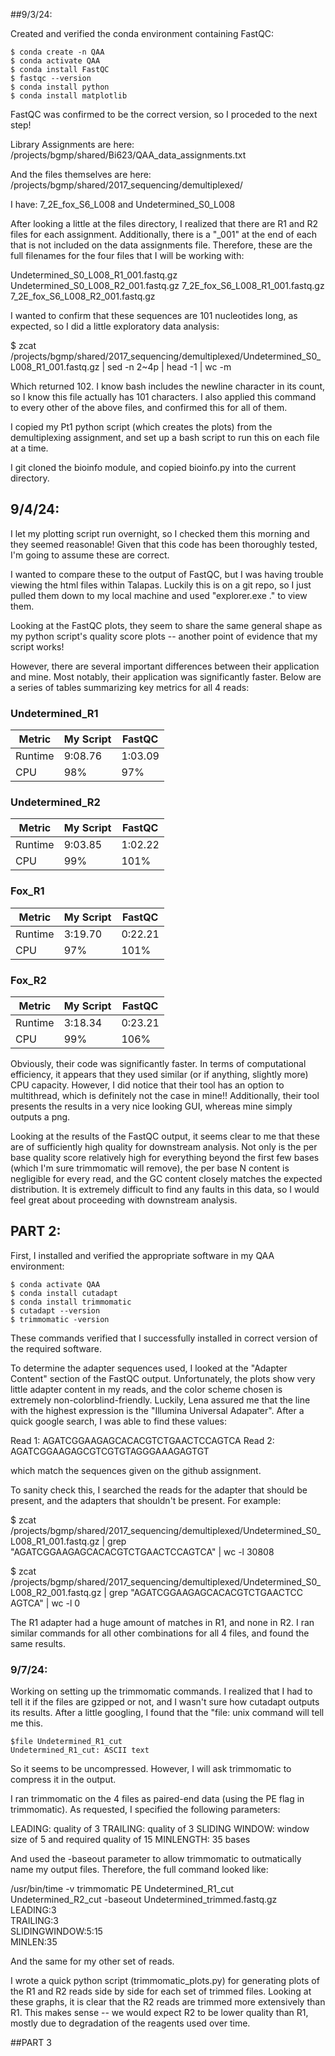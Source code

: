 ##9/3/24:

Created and verified the conda environment containing FastQC:

 	$ conda create -n QAA
 	$ conda activate QAA
 	$ conda install FastQC
	$ fastqc --version
	$ conda install python
	$ conda install matplotlib


FastQC was confirmed to be the correct version, so I proceded to the next step!

Library Assignments are here: /projects/bgmp/shared/Bi623/QAA_data_assignments.txt

And the files themselves are here: /projects/bgmp/shared/2017_sequencing/demultiplexed/

I have:  7_2E_fox_S6_L008 and Undetermined_S0_L008

After looking a little at the files directory, I realized that there are R1 and R2 files for each assignment.
Additionally, there is a "_001" at the end of each that is not included on the data assignments file.
Therefore, these are the full filenames for the four files that I will be working with:

Undetermined_S0_L008_R1_001.fastq.gz
Undetermined_S0_L008_R2_001.fastq.gz
7_2E_fox_S6_L008_R1_001.fastq.gz
7_2E_fox_S6_L008_R2_001.fastq.gz

I wanted to confirm that these sequences are 101 nucleotides long, as expected, so I did a little exploratory data analysis:

$ zcat /projects/bgmp/shared/2017_sequencing/demultiplexed/Undetermined_S0_L008_R1_001.fastq.gz | sed -n 2~4p | head -1 | wc -m

Which returned 102. I know bash includes the newline character in its count, so I know this file actually has 101 characters. I also applied this command to every other of the above files, and confirmed this for all of them.

I copied my Pt1 python script (which creates the plots) from the demultiplexing assignment, and set up a bash script to run this on each file at a time.

I git cloned the bioinfo module, and copied bioinfo.py into the current directory. 

## 9/4/24:

I let my plotting script run overnight, so I checked them this morning and they seemed reasonable!
Given that this code has been thoroughly tested, I'm going to assume these are correct. 

I wanted to compare these to the output of FastQC, but I was having trouble viewing the html files within Talapas. Luckily this is on a git repo, so I just pulled them down to my local machine and used "explorer.exe ." to view them. 

Looking at the FastQC plots, they seem to share the same general shape as my python script's quality score plots -- another point of evidence that my script works! 

However, there are several important differences between their application and mine. Most notably, their application was significantly faster. Below are a series of tables summarizing key metrics for all 4 reads:


### Undetermined_R1

| Metric |  My Script     | FastQC
| -------- | ------- | ------- |
| Runtime  |   9:08.76   | 1:03.09    |
| CPU | 98%    | 97%    |

### Undetermined_R2

| Metric |  My Script     | FastQC
| -------- | ------- | ------- |
| Runtime  |   9:03.85   | 1:02.22    |
| CPU | 99%    | 101%    |


### Fox_R1

| Metric |  My Script     | FastQC
| -------- | ------- | ------- |
| Runtime  |    3:19.70   | 0:22.21    |
| CPU | 97%  | 101%    |

### Fox_R2

| Metric |  My Script     | FastQC
| -------- | ------- | ------- |
| Runtime  |    3:18.34   | 0:23.21    |
| CPU | 99%  | 106%    |

Obviously, their code was significantly faster. In terms of computational efficiency, it appears that they used similar (or if anything, slightly more) CPU capacity. However, I did notice that their tool has an option to multithread, which is definitely not the case in mine!! Additionally, their tool presents the results in a very nice looking GUI, whereas mine simply outputs a png.

Looking at the results of the FastQC output, it seems clear to me that these are of sufficiently high quality for downstream analysis. Not only is the per base quality score relatively high for everything beyond the first few bases (which I'm sure trimmomatic will remove), the per base N content is negligible for every read, and the GC content closely matches the expected distribution. It is extremely difficult to find any faults in this data, so I would feel great about proceeding with downstream analysis. 

## PART 2:

First, I installed and verified the appropriate software in my QAA environment:

 	$ conda activate QAA
 	$ conda install cutadapt
 	$ conda install trimmomatic
 	$ cutadapt --version
 	$ trimmomatic -version
 
 These commands verified that I successfully installed in correct version of the required software. 

 To determine the adapter sequences used, I looked at the "Adapter Content" section of the FastQC output. Unfortunately, the plots show very little adapter content in my reads, and the color scheme chosen is extremely non-colorblind-friendly. Luckily, Lena assured me that the line with the highest expression is the "Illumina Universal Adapater". After a quick google search, I was able to find these values: 

 Read 1: AGATCGGAAGAGCACACGTCTGAACTCCAGTCA
 Read 2: AGATCGGAAGAGCGTCGTGTAGGGAAAGAGTGT

 which match the sequences given on the github assignment. 

 To sanity check this, I searched the reads for the adapter that should be present, and the adapters that shouldn't be present. For example:

$ zcat /projects/bgmp/shared/2017_sequencing/demultiplexed/Undetermined_S0_L008_R1_001.fastq.gz | grep "AGATCGGAAGAGCACACGTCTGAACTCCAGTCA" | wc -l
30808

$ zcat /projects/bgmp/shared/2017_sequencing/demultiplexed/Undetermined_S0_L008_R2_001.fastq.gz | grep "AGATCGGAAGAGCACACGTCTGAACTCC
AGTCA" | wc -l
0

The R1 adapter had a huge amount of matches in R1, and none in R2. I ran similar commands for all other combinations for all 4 files, and found the same results. 

### 9/7/24:

Working on setting up the trimmomatic commands. I realized that I had to tell it if the files are gzipped or not, and I wasn't sure how cutadapt outputs its results. After a little googling, I found that the "file: unix command will tell me this.

	$file Undetermined_R1_cut
	Undetermined_R1_cut: ASCII text

So it seems to be uncompressed. However, I will ask trimmomatic to compress it in the output. 

I ran trimmomatic on the 4 files as paired-end data (using the PE flag in trimmomatic). As requested, I specified the following parameters:

LEADING: quality of 3
TRAILING: quality of 3
SLIDING WINDOW: window size of 5 and required quality of 15
MINLENGTH: 35 bases

And used the -baseout parameter to allow trimmomatic to outmatically name my output files. Therefore, the full command looked like:

/usr/bin/time -v trimmomatic PE Undetermined_R1_cut Undetermined_R2_cut -baseout Undetermined_trimmed.fastq.gz \
LEADING:3 \
TRAILING:3 \
SLIDINGWINDOW:5:15 \
MINLEN:35

And the same for my other set of reads. 

I wrote a quick python script (trimmomatic_plots.py) for generating plots of the R1 and R2 reads side by side for each set of trimmed files.
Looking at these graphs, it is clear that the R2 reads are trimmed more extensively than R1. This makes sense -- we would expect R2 to be lower quality than R1, mostly due to degradation of the reagents used over time. 

##PART 3

